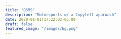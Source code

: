 ```yaml
---
title: "OSMS"
description: "Motorsports w/ a Copyleft approach"
date: 2020-01-01T17:22:02-05:00
draft: false
featured_image: "/images/bg.png"
---
```

